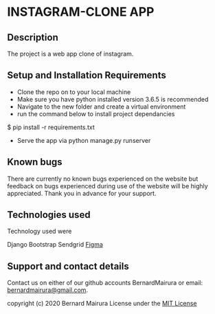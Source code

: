# INSTAGRAM-CLONE APP


## Description
The project is a web app clone of instagram.

## Setup and Installation Requirements
* Clone the repo on to your local machine 
* Make sure you have python installed version 3.6.5 is recommended 
* Navigate to the new folder and create a virtual environment 
* run the command below to install project dependancies

$ pip install -r requirements.txt

* Serve the app via python manage.py runserver

## Known bugs
There are currently no known bugs experienced on the website but feedback on bugs experienced during use of the website will be highly appreciated. Thank you in advance for your support.

## Technologies used
Technology used were

Django
Bootstrap
Sendgrid
[Figma](https://www.figma.com/file/QBImg2fcVBUMTFwkrNUfXq/Untitled?node-id=0%3A1)

## Support and contact details
Contact us on either of our github accounts BernardMairura or email: bernardmairura@gmail.com.

copyright (c) 2020 Bernard Mairura
License under the [MIT License](LICENSE)